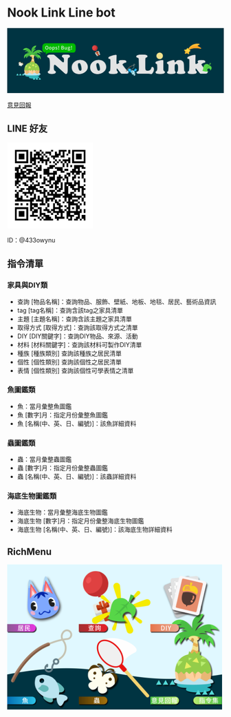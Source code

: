 Nook Link Line bot
===============================
![](https://raw.githubusercontent.com/HuskyHsu/NookLink/master/assets/cover.png)

[意見回報](https://forms.gle/FuVb42d1XVeLJMHbA)

LINE 好友
----
<img src="https://raw.githubusercontent.com/HuskyHsu/NookLink/master/assets/LINE link.png" width="200" />

ID：@433owynu

指令清單
----

### 家具與DIY類
- 查詢 [物品名稱]：查詢物品、服飾、壁紙、地板、地毯、居民、藝術品資訊
- tag [tag名稱]：查詢含該tag之家具清單
- 主題 [主題名稱]：查詢含該主題之家具清單
- 取得方式 [取得方式]：查詢該取得方式之清單
- DIY [DIY關鍵字]：查詢DIY物品、來源、活動
- 材料 [材料關鍵字]：查詢該材料可製作DIY清單
- 種族 [種族類別] 查詢該種族之居民清單
- 個性 [個性類別] 查詢該個性之居民清單
- 表情 [個性類別] 查詢該個性可學表情之清單 

### 魚圖鑑類
- 魚：當月彙整魚圖鑑
- 魚 [數字]月：指定月份彙整魚圖鑑
- 魚 [名稱(中、英、日、編號)]：該魚詳細資料

### 蟲圖鑑類
- 蟲：當月彙整蟲圖鑑
- 蟲 [數字]月：指定月份彙整蟲圖鑑
- 蟲 [名稱(中、英、日、編號)]：該蟲詳細資料

### 海底生物圖鑑類
- 海底生物：當月彙整海底生物圖鑑
- 海底生物 [數字]月：指定月份彙整海底生物圖鑑
- 海底生物 [名稱(中、英、日、編號)]：該海底生物詳細資料

RichMenu
----
<img src="https://raw.githubusercontent.com/HuskyHsu/NookLink/master/assets/richmenu.png" width="500" />
